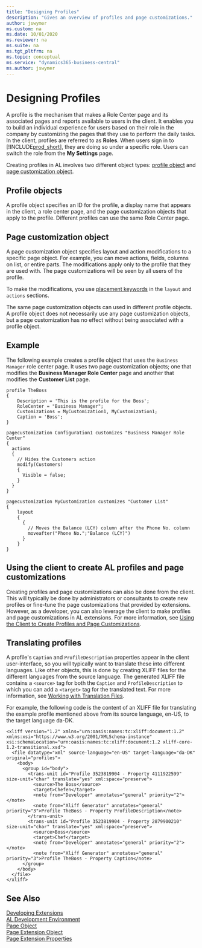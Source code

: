 ```yaml
---
title: "Designing Profiles"
description: "Gives an overview of profiles and page customizations."
author: jswymer
ms.custom: na
ms.date: 10/01/2020
ms.reviewer: na
ms.suite: na
ms.tgt_pltfrm: na
ms.topic: conceptual
ms.service: "dynamics365-business-central"
ms.author: jswymer
---
```


# Designing Profiles

A profile is the mechanism that makes a Role Center page and its associated pages and reports available to users in the client. It enables you to build an individual experience for users based on their role in the company by customizing the pages that they use to perform the daily tasks. In the client, profiles are referred to as **Roles**. When users sign in to [!INCLUDE[prod_short](includes/prod_short.md)], they are doing so under a specific role. Users can switch the role from the **My Settings** page.

Creating profiles in AL involves two different object types: [profile object](devenv-profile-object.md) and [page customization object](devenv-page-customization-object.md).

## Profile objects

A profile object specifies an ID for the profile, a display name that appears in the client, a role center page, and the page customization objects that apply to the profile. Different profiles can use the same Role Center page.

## Page customization object

A page customization object specifies layout and action modifications to a specific page object. For example, you can move actions, fields, columns on list, or entire parts. The modifications apply only to the profile that they are used with. The page customizations will be seen by all users of the profile.

To make the modifications, you use [placement keywords](devenv-page-ext-object.md#using-keywords-to-place-actions-and-controls) in the `layout` and `actions` sections.

The same page customization objects can used in different profile objects. A profile object does not necessarily use any page customization objects, but a page customization has no effect without being associated with a profile object.

## Example

The following example creates a profile object that uses the `Business Manager` role center page. It uses two page customization objects; one that modifies the **Business Manager Role Center** page and another that modifies the **Customer List** page. 

```AL
profile TheBoss
{
    Description = 'This is the profile for the Boss';
    RoleCenter = "Business Manager";
    Customizations = MyCustomization1, MyCustomization1;
    Caption = 'Boss';
}

pagecustomization Configuration1 customizes "Business Manager Role Center"
{
  actions
  {
    // Hides the Customers action
    modify(Customers)
    {
      Visible = false;
    }
  }
}

pagecustomization MyCustomization customizes "Customer List"
{
    layout
    {
      {
        // Moves the Balance (LCY) column after the Phone No. column
        moveafter("Phone No.";"Balance (LCY)")
      }
    }
}

```

## Using the client to create AL profiles and page customizations

Creating profiles and page customizations can also be done from the client. This will typically be done by administrators or consultants to create new profiles or fine-tune the page customizations that provided by extensions. However, as a developer, you can also leverage the client to make profiles and page customizations in AL extensions. For more information, see [Using the Client to Create Profiles and Page Customizations](devenv-design-profiles-using-client.md).

## Translating profiles

A profile's `Caption` and `ProfileDescription` properties appear in the client user-interface, so you will typically want to translate these into different languages. Like other objects, this is done by creating XLIFF files for the different languages from the source language. The generated XLIFF file contains a `<source>` tag for both the `Caption` and `ProfileDescription` to which you can add a `<target>` tag for the translated text. For more information, see [Working with Translation Files](devenv-work-with-translation-files.md).

For example, the following code is the content of an XLIFF file for translating the example profile mentioned above from its source language, en-US, to the target language da-DK.

```
<xliff version="1.2" xmlns="urn:oasis:names:tc:xliff:document:1.2" xmlns:xsi="https://www.w3.org/2001/XMLSchema-instance" xsi:schemaLocation="urn:oasis:names:tc:xliff:document:1.2 xliff-core-1.2-transitional.xsd">
  <file datatype="xml" source-language="en-US" target-language="da-DK" original="profiles">
    <body>
      <group id="body">
        <trans-unit id="Profile 3523819904 - Property 4111922599" size-unit="char" translate="yes" xml:space="preserve">
          <source>The Boss</source>
          <target>Chefen</target>
          <note from="Developer" annotates="general" priority="2"></note>
          <note from="Xliff Generator" annotates="general" priority="3">Profile TheBoss - Property ProfileDescription</note>
        </trans-unit>
        <trans-unit id="Profile 3523819904 - Property 2879900210" size-unit="char" translate="yes" xml:space="preserve">
          <source>Boss</source>
          <target>Chef</target>
          <note from="Developer" annotates="general" priority="2"></note>
          <note from="Xliff Generator" annotates="general" priority="3">Profile TheBoss - Property Caption</note>
      </group>
    </body>
  </file>
</xliff>
```

## See Also
[Developing Extensions](devenv-dev-overview.md)  
[AL Development Environment](devenv-reference-overview.md)  
[Page Object](devenv-page-object.md)  
[Page Extension Object](devenv-page-ext-object.md)  
[Page Extension Properties](properties/devenv-page-property-overview.md)   
